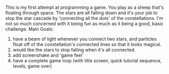 This is my first attempt at programming a game.
You play as a sheep that's floating through space. The stars are all falling down and it's your
job to stop the star cascade by 'connecting all the dots' of the constellations. 
I'm not so much concerned with it being fun as much as it being a good, basic challenge.
Main Goals:
1. have a beam of light whenever you connect two stars, and particles float off of the 
constellation's connected lines so that it looks magical. 
2. would like the stars to stop falling when it's all connected.
3. add screenshake and 'game feel'
4. have a complete game loop (with title screen, quick tutorial sequence, levels, game over)
